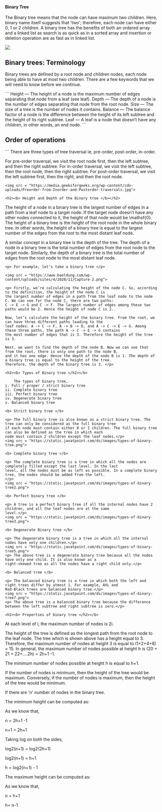 #### Binary Tree

<p> The Binary tree means that the node can have maximum two children. Here, binary name itself suggests that 'two';
therefore, each node can have either 0, 1 or 2 children. A binary tree has the benefits of both an ordered array and a
linked list as search is as quick as in a sorted array and insertion or deletion operation are as fast as in
linked list.</p>

<img src = "https://www.tutorialspoint.com/data_structures_algorithms/images/binary_tree.jpg">

<h2><b> Binary trees: Terminology </b></h2>

<p> Binary trees are defined by a root node and children nodes, each node being able to have at most two children.
There are a few keywords that we will need to know before we continue.</p>
```
	 Height  — The height of a node is the maximum number of edges separating that node from a leaf (see leaf).
	 Depth   — The depth of a node is the number of edges separating that node from the root node.
  	 Size    — The size of a tree is the number of nodes it contains.
	 Balance — The balance factor of a node is the difference between the height of its left subtree and the
		   height of its right subtree.
	 Leaf    — A leaf is a node that doesn’t have any children, in other words, an end node.
```

<h2><b> Order of operations </h2></b>
```
There are three types of tree traversal ie, pre-order, post-order, in-order.

For pre-order traversal, we visit the root node first, then the left subtree, and then the right subtree.
For in-order traversal, we visit the left subtree, then the root node, then the right subtree.
For post-order traversal, we visit the left subtree first, then the right, and then the root node.
```
<img src = "https://media.geeksforgeeks.org/wp-content/cdn-uploads/Preorder-from-Inorder-and-Postorder-traversals.jpg">

<h2><b> Height and Depth of the Binary tree </b></h2>
```
The height of a node in a binary tree is the largest number of edges in a path from a leaf node to a target node. If
the target node doesn’t have any other nodes connected to it, the height of that node would be \mathsf{0}. The height
of a binary tree is the height of the root node in the whole binary tree. In other words, the height of a binary tree
is equal to the largest number of the edges from the root to the most distant leaf node.

A similar concept in a binary tree is the depth of the tree. The depth of a node in a binary tree is the total number
of edges from the root node to the target node. Similarly, the depth of a binary tree is the total number of edges from
the root node to the most distant leaf node.
```
<p> For example, let's take a binary tree </p>

<img src = "https://www.baeldung.com/wp-content/uploads/sites/4/2020/11/Capture-2.png">

<p> Firstly, we’re calculating the height of the node C. So, according to the definition, the height of the node C is
the largest number of edges in a path from the leaf node to the node C. We can see for the node C, there are two paths:
C -> E -> G and C -> F. The largest number of edges among these two paths would be 2. Hence the height of node C is 2..

Now, let’s calculate the height of the binary tree. From the root, we can have three different paths leading to the
leaf nodes: A -> C -> F, A -> B -> D, and A -> C -> E -> G. Among these three paths, the path A -> C -> E -> G contains
the most number of edges that is 3. Therefore the height of the tree is 3.

Next, we want to find the depth of the node B. Now we can see that from the root, there is only one path to the node B,
and it has one edge. Hence the depth of the node B is 1. The depth of a binary tree is equal to the height of the tree.
Therefore, the depth of the binary tree is 3. </p>

<h2><b> Types of Binary tree </h2></b>

	The types of binary tree,
i. Full / proper / strict binary tree
ii. Complete binary tree
iii. Perfect binary tree
iv. Degenerate binary tree
v. Balanced binary tree

<b> Strict binary tree </b>

<p> The full binary tree is also known as a strict binary tree. The tree can only be considered as the full binary tree
if each node must contain either 0 or 2 children. The full binary tree can also be defined as the tree in which each
node must contain 2 children except the leaf nodes.</p>
<img src = "https://static.javatpoint.com/ds/images/types-of-binary-tree.png">

<b> Complete binary tree </b>

<p> The complete binary tree is a tree in which all the nodes are completely filled except the last level. In the last
level, all the nodes must be as left as possible. In a complete binary tree, the nodes should be added from the left.
</p>
<img src = "https://static.javatpoint.com/ds/images/types-of-binary-tree2.png">

<b> Perfect binary tree </b>

<p> A tree is a perfect binary tree if all the internal nodes have 2 children, and all the leaf nodes are at the same
level.</p>
<img src = "https://static.javatpoint.com/ds/images/types-of-binary-tree3.png">

<b> Degenerate Binary tree </b>

<p> The degenerate binary tree is a tree in which all the internal nodes have only one children.</p>
<img src = "https://static.javatpoint.com/ds/images/types-of-binary-tree5.png">
<p> The above tree is a degenerate binary tree because all the nodes have only one child. It is also known as a
right-skewed tree as all the nodes have a right child only.</p>

<b> Balanced tree </b>

<p> The balanced binary tree is a tree in which both the left and right trees differ by atmost 1. For example, AVL and
Red-Black trees are balanced binary tree.</p>
<img src = "https://static.javatpoint.com/ds/images/types-of-binary-tree7.png">
<p> The above tree is a balanced binary tree because the difference between the left subtree and right subtree is zero.</p>

<h2><b> Properties of binary tree </h2></b>
```
At each level of i, the maximum number of nodes is 2i.

The height of the tree is defined as the longest path from the root node to the leaf node. The tree which is shown
above has a height equal to 3. Therefore, the maximum number of nodes at height 3 is equal to (1+2+4+8) = 15. In
general, the maximum number of nodes possible at height h is (20 + 21 + 22+….2h) = 2h+1 -1.

The minimum number of nodes possible at height h is equal to h+1.

If the number of nodes is minimum, then the height of the tree would be maximum. Conversely, if the number of nodes is
maximum, then the height of the tree would be minimum.

If there are 'n' number of nodes in the binary tree.

The minimum height can be computed as:

As we know that,

n = 2h+1 -1

n+1 = 2h+1

Taking log on both the sides,

log2(n+1) = log2(2h+1)

log2(n+1) = h+1

h = log2(n+1) - 1

The maximum height can be computed as:

As we know that,

n = h+1

h= n-1
```
